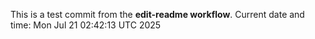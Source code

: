 This is a test commit from the **edit-readme workflow**.
Current date and time: Mon Jul 21 02:42:13 UTC 2025
